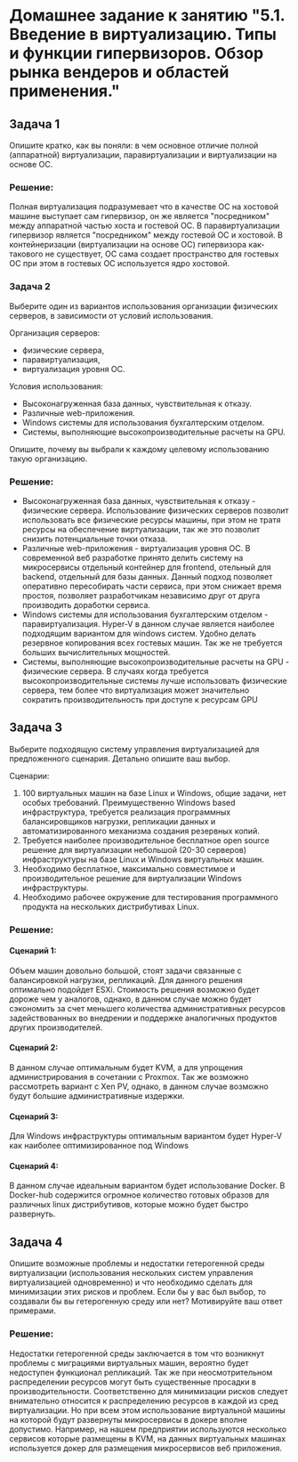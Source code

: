 # Домашнее задание к занятию "5.1. Введение в виртуализацию. Типы и функции гипервизоров. Обзор рынка вендеров и областей применения."

## Задача 1
Опишите кратко, как вы поняли: в чем основное отличие полной (аппаратной) виртуализации, паравиртуализации и 
виртуализации на основе ОС.

### Решение:
Полная виртуализация подразумевает что в качестве ОС на хостовой машине выступает сам гипервизор, он же является
"посредником" между аппаратной частью хоста и гостевой ОС. В паравиртуализации гипервизор является "посредником" между
гостевой ОС и хостовой. В контейнеризации (виртуализации на основе ОС) гипервизора как-такового не существует, ОС сама 
создает пространство для гостевых ОС при этом в гостевых ОС используется ядро хостовой.

### Задача 2
Выберите один из вариантов использования организации физических серверов, в зависимости от условий использования.

Организация серверов:

* физические сервера,
* паравиртуализация,
* виртуализация уровня ОС.

Условия использования:

* Высоконагруженная база данных, чувствительная к отказу.
* Различные web-приложения.
* Windows системы для использования бухгалтерским отделом.
* Системы, выполняющие высокопроизводительные расчеты на GPU.

Опишите, почему вы выбрали к каждому целевому использованию такую организацию.

### Решение:
* Высоконагруженная база данных, чувствительная к отказу - физические сервера. Использование физических серверов 
позволит использовать все физические ресурсы машины, при этом не тратя ресурсы на обеспечение виртуализации, так же 
это позволит снизить потенциальные точки отказа. 
* Различные web-приложения - виртуализация уровня ОС. В современной веб разработке принято делить систему на 
микросервисы отдельный контейнер для frontend, отельный для backend, отдельный для базы данных. Данный подход позволяет
оперативно пересобирать части сервиса, при этом снижает время простоя, позволяет разработчикам независимо друг от друга
производить доработки сервиса.
* Windows системы для использования бухгалтерским отделом - паравиртуализация. Hyper-V в данном случае является наиболее
подходящим вариантом для windows систем. Удобно делать резервное копирования всех гостевых машин. Так же не требуется 
больших вычислительных мощностей.
* Системы, выполняющие высокопроизводительные расчеты на GPU - физические сервера. В случаях когда требуется
высокопроизводительные системы лучше использовать физические сервера, тем более что виртуализация может значительно
сократить производительность при доступе к ресурсам GPU

## Задача 3
Выберите подходящую систему управления виртуализацией для предложенного сценария. Детально опишите ваш выбор.

Сценарии:
1. 100 виртуальных машин на базе Linux и Windows, общие задачи, нет особых требований. Преимущественно Windows based 
инфраструктура, требуется реализация программных балансировщиков нагрузки, репликации данных и автоматизированного 
механизма создания резервных копий.
2. Требуется наиболее производительное бесплатное open source решение для виртуализации небольшой (20-30 серверов) 
инфраструктуры на базе Linux и Windows виртуальных машин.
3. Необходимо бесплатное, максимально совместимое и производительное решение для виртуализации Windows инфраструктуры.
4. Необходимо рабочее окружение для тестирования программного продукта на нескольких дистрибутивах Linux.

### Решение:
#### Сценарий 1:
Объем машин довольно большой, стоят задачи связанные с балансировкой нагрузки, репликаций. Для данного решения 
оптимально подойдет ESXi. Стоимость решения возможно будет дороже чем у аналогов, однако, в данном случае можно будет
сэкономить за счет меньшего количества административных ресурсов задействованных во внедрении и поддержке аналогичных
продуктов других производителей.

#### Сценарий 2:
В данном случае оптимальным будет KVM, а для упрощения администрирования в сочетании с Proxmox. Так же возможно
рассмотреть вариант с Xen PV, однако, в данном случае возможно будут большие административные издержки.

#### Сценарий 3:
Для Windows инфраструктуры оптимальным вариантом будет Hyper-V как наиболее оптимизированное под Windows

#### Сценарий 4:
В данном случае идеальным вариантом будет использование Docker. В Docker-hub содержится огромное количество готовых
образов для различных linux дистрибутивов, которые можно будет быстро развернуть.

## Задача 4
Опишите возможные проблемы и недостатки гетерогенной среды виртуализации (использования нескольких систем управления 
виртуализацией одновременно) и что необходимо сделать для минимизации этих рисков и проблем. Если бы у вас был выбор, 
то создавали бы вы гетерогенную среду или нет? Мотивируйте ваш ответ примерами.

### Решение:
Недостатки гетерогенной среды заключается в том что возникнут проблемы с миграциями виртуальных машин, вероятно будет
недоступен функционал репликаций. Так же при неосмотрительном распределении ресурсов могут быть существенные просадки в
производительности. Соответственно для минимизации рисков следует внимательно относится к распределению ресурсов в
каждой из сред виртуализации. Но при всем этом использование виртуальной машины на которой будут развернуты 
микросервисы в докере вполне допустимо. Например, на нашем предприятии используются несколько сервисов которые 
размещены в KVM, на данных виртуальных машинах используется докер для размещения микросервисов веб приложения.